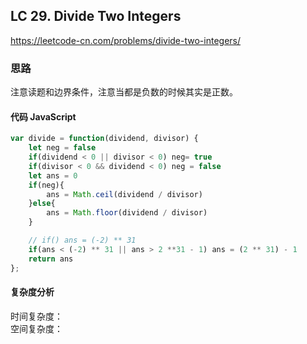 ## LC 29. Divide Two Integers
https://leetcode-cn.com/problems/divide-two-integers/

### 思路 
注意读题和边界条件，注意当都是负数的时候其实是正数。
#### 代码 JavaScript

```JavaScript
var divide = function(dividend, divisor) {
    let neg = false
    if(dividend < 0 || divisor < 0) neg= true
    if(divisor < 0 && dividend < 0) neg = false
    let ans = 0
    if(neg){
        ans = Math.ceil(dividend / divisor)
    }else{
        ans = Math.floor(dividend / divisor)
    }

    // if() ans = (-2) ** 31
    if(ans < (-2) ** 31 || ans > 2 **31 - 1) ans = (2 ** 31) - 1
    return ans
};

```

#### 复杂度分析
时间复杂度： </br>
空间复杂度：
